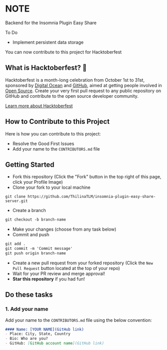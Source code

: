# NOTE
Backend for the Insomnia Plugin Easy Share

To Do
* Implement persistent data storage

You can now contribute to this project for Hacktoberfest

## What is Hacktoberfest? 🎃
Hacktoberfest is a month-long celebration from October 1st to 31st, sponsored by [Digital Ocean](https://hacktoberfest.digitalocean.com/) and [GitHub](https://github.com/blog/2433-celebrate-open-source-this-october-with-hacktoberfest), aimed at getting people involved in [Open Source](https://github.com/open-source). Create your very first pull request to any public repository on GitHub and contribute to the open source developer community.

[Learn more about Hacktoberfest](https://hacktoberfest.digitalocean.com/)

## How to Contribute to this Project
Here is how you can contribute to this project:
* Resolve the Good First Issues
* Add your name to the `CONTRIBUTORS.md` file

## Getting Started
* Fork this repository (Click the "Fork" button in the top right of this page, click your Profile Image)
* Clone your fork to your local machine

```shell
git clone https://github.com/ThilinaTLM/insomnia-plugin-easy-share-server.git
```
* Create a branch

```markdown
git checkout -b branch-name
```

* Make your changes (choose from any task below)
* Commit and push

```markdown
git add .
git commit -m 'Commit message'
git push origin branch-name
```

* Create a new pull request from your forked repository (Click the `New Pull Request` button located at the top of your repo)
* Wait for your PR review and merge approval!
* __Star this repository__ if you had fun!

## Do these tasks 
### 1. Add your name
Add your name to the `CONTRIBUTORS.md` file using the below convention:

```markdown
#### Name: [YOUR NAME](GitHub link)
- Place: City, State, Country
- Bio: Who are you?
- GitHub: [GitHub account name](GitHub link)
```
